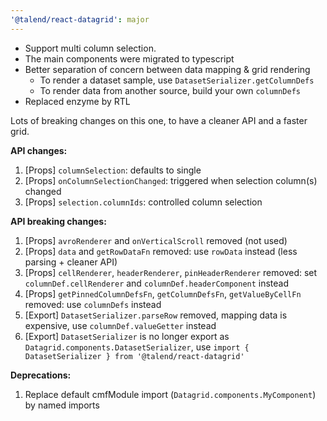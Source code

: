 ```yaml
---
'@talend/react-datagrid': major
---
```


- Support multi column selection.
- The main components were migrated to typescript
- Better separation of concern between data mapping & grid rendering
  - To render a dataset sample, use `DatasetSerializer.getColumnDefs`
  - To render data from another source, build your own `columnDefs`
- Replaced enzyme by RTL

Lots of breaking changes on this one, to have a cleaner API and a faster grid.

__API changes:__
1. [Props] `columnSelection`: defaults to single
2. [Props] `onColumnSelectionChanged`: triggered when selection column(s) changed
3. [Props] `selection.columnIds`: controlled column selection

__API breaking changes:__
1. [Props] `avroRenderer` and `onVerticalScroll` removed (not used)
2. [Props] `data` and `getRowDataFn` removed: use `rowData` instead (less parsing + cleaner API)
3. [Props] `cellRenderer`, `headerRenderer`, `pinHeaderRenderer` removed: set `columnDef.cellRenderer` and `columnDef.headerComponent` instead
4. [Props] `getPinnedColumnDefsFn`, `getColumnDefsFn`, `getValueByCellFn` removed: use `columnDefs` instead
5. [Export] `DatasetSerializer.parseRow` removed, mapping data is expensive, use `columnDef.valueGetter` instead
6. [Export] `DatasetSerializer` is no longer export as `Datagrid.components.DatasetSerializer`, use `import { DatasetSerializer } from '@talend/react-datagrid'`

__Deprecations:__
1. Replace default cmfModule import (`Datagrid.components.MyComponent`) by named imports
